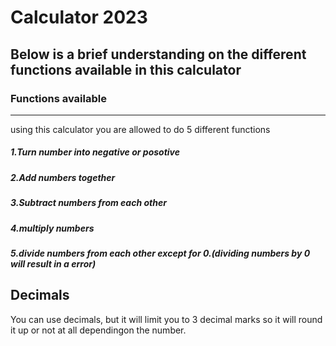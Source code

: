 <h1>Calculator 2023</h1>
<h2>Below is a brief understanding on the different functions available in this calculator</h2>
<h3>Functions available</h3>
<hr>
<p>using this calculator you are allowed to do 5 different functions</p>
<h5>1.Turn number into negative or posotive</h5>
<h5>2.Add numbers together</h5>
<h5>3.Subtract numbers from each other</h5>
<h5>4.multiply numbers</h5>
<h5>5.divide numbers from each other except for 0.(dividing numbers by 0 will result in a error)</h5>
<h2>Decimals</h2>
<p>You can use decimals, but it will limit you to 3 decimal marks so it will round it up or not at all dependingon the number.</p>
